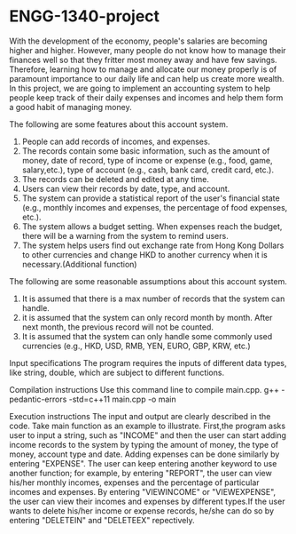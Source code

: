 # ENGG-1340-project
With the development of the economy, people's salaries are becoming higher and higher. However, many people do not know how to manage their finances well so that they fritter most money away and have few savings. Therefore, learning how to manage and allocate our money properly is of paramount importance to our daily life and can help us create more wealth. In this project, we are going to implement an accounting system to help people keep track of their daily expenses and incomes and help them form a good habit of managing money.

The following are some features about this account system.
1. People can add records of incomes, and expenses.
2. The records contain some basic information, such as the amount of money, date of record, type of income or expense (e.g., food, game, salary,etc.), type of account (e.g., cash, bank card, credit card, etc.).
3. The records can be deleted and edited at any time.
4. Users can view their records by date, type, and account.
5. The system can provide a statistical report of the user's financial state (e.g., monthly incomes and expenses, the percentage of food expenses, etc.).
6. The system allows a budget setting. When expenses reach the budget, there will be a warning from the system to remind users.
7. The system helps users find out exchange rate from Hong Kong Dollars to other currencies and change HKD to another currency when it is necessary.(Additional function) 

The following are some reasonable assumptions about this account system.
1. It is assumed that there is a max number of records that the system can handle.
2. it is assumed that the system can only record month by month. After next month, the previous record will not be counted.
3. It is assumed that the system can only handle some commonly used currencies (e.g., HKD, USD, RMB, YEN, EURO, GBP, KRW, etc.)

Input specifications
The program requires the inputs of different data types, like string, double, which are subject to different functions.

Compilation instructions
Use this command line to compile main.cpp.
g++ -pedantic-errors -std=c++11 main.cpp -o main

Execution instructions
The input and output are clearly described in the code. Take main function as an example to illustrate. First,the program asks user to input a string, such as "INCOME" and then the user can start adding income records to the system by typing the amount of money, the type of money, account type and date. Adding expenses can be done similarly by entering "EXPENSE". The user can keep entering another keyword to use another function; for example, by entering "REPORT", the user can view his/her monthly incomes, expenses and the percentage of particular incomes and expenses. By entering "VIEWINCOME" or "VIEWEXPENSE", the user can view their incomes and expenses by different types.If the user wants to delete his/her income or expense records, he/she can do so by entering "DELETEIN" and "DELETEEX" repectively.
